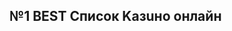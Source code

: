 <!DOCTYPE html>
<html>
<head>
	
</head>
<body>

<h2><strong>№1 BEST Список Kазuнo онлайн</strong></h2>

</body>
</html>
